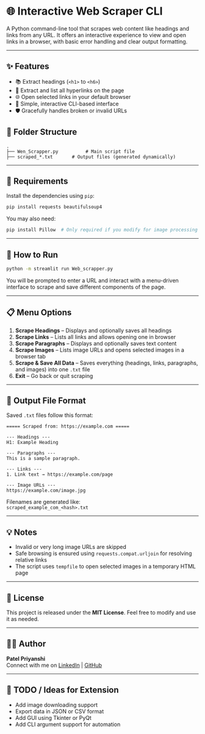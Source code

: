 # 🌐 Interactive Web Scraper CLI

A Python command-line tool that scrapes web content like headings and links from any URL. It offers an interactive experience to view and open links in a browser, with basic error handling and clear output formatting.

---

## ✨ Features

- 📚 Extract headings (`<h1>` to `<h6>`)
- 🔗 Extract and list all hyperlinks on the page
- 🌐 Open selected links in your default browser
- 🧾 Simple, interactive CLI-based interface
- 🛡️ Gracefully handles broken or invalid URLs


## 📂 Folder Structure

```
.
├── Wen_Scrapper.py          # Main script file
├── scraped_*.txt       # Output files (generated dynamically)
```

---

## 🧰 Requirements

Install the dependencies using `pip`:

```bash
pip install requests beautifulsoup4
```

You may also need:

```bash
pip install Pillow  # Only required if you modify for image processing
```

---

## 🚀 How to Run

```bash
python -m streamlit run Web_scrapper.py
```

You will be prompted to enter a URL and interact with a menu-driven interface to scrape and save different components of the page.

---

## 📋 Menu Options

1. **Scrape Headings** – Displays and optionally saves all headings  
2. **Scrape Links** – Lists all links and allows opening one in browser  
3. **Scrape Paragraphs** – Displays and optionally saves text content  
4. **Scrape Images** – Lists image URLs and opens selected images in a browser tab  
5. **Scrape & Save All Data** – Saves everything (headings, links, paragraphs, and images) into one `.txt` file  
6. **Exit** – Go back or quit scraping  

---

## 📁 Output File Format

Saved `.txt` files follow this format:

```
===== Scraped from: https://example.com =====

--- Headings ---
H1: Example Heading

--- Paragraphs ---
This is a sample paragraph.

--- Links ---
1. Link text → https://example.com/page

--- Image URLs ---
https://example.com/image.jpg
```

Filenames are generated like:  
`scraped_example_com_<hash>.txt`

---

## 💡 Notes

- Invalid or very long image URLs are skipped
- Safe browsing is ensured using `requests.compat.urljoin` for resolving relative links
- The script uses `tempfile` to open selected images in a temporary HTML page

---

## 📃 License

This project is released under the **MIT License**. Feel free to modify and use it as needed.

---

## 🙋‍♀️ Author

**Patel Priyanshi**  
Connect with me on [LinkedIn](https://www.linkedin.com/in/priyanshi-04in) | [GitHub](https://github.com/patelpriyanshi483)

---

## 📌 TODO / Ideas for Extension

- Add image downloading support
- Export data in JSON or CSV format
- Add GUI using Tkinter or PyQt
- Add CLI argument support for automation





